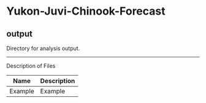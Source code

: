 # Yukon-Juvi-Chinook-Forecast
## output
Directory for analysis output.

***
Description of Files

Name                                    | Description
----------------------------------------|--------------------------------
Example                                 | Example

